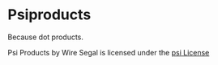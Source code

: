 # Psiproducts

Because dot products.

Psi Products by Wire Segal is licensed under the [psi License](http://psi.vazkii.us/license.php)
